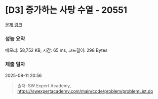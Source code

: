 # [D3] 증가하는 사탕 수열 - 20551 

[문제 링크](https://swexpertacademy.com/main/code/problem/problemDetail.do?contestProbId=AY4XhKTKU0IDFARM) 

### 성능 요약

메모리: 58,752 KB, 시간: 65 ms, 코드길이: 298 Bytes

### 제출 일자

2025-08-11 20:56



> 출처: SW Expert Academy, https://swexpertacademy.com/main/code/problem/problemList.do